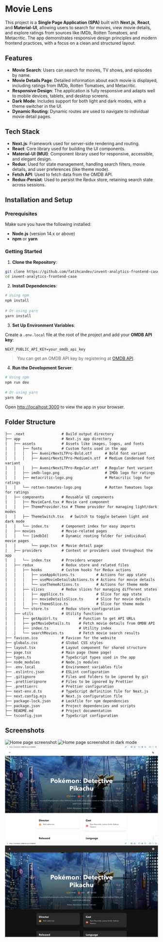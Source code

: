 # Movie Lens

This project is a **Single Page Application (SPA)** built with **Next.js**, **React**, and **Material-UI**, allowing users to search for movies, view movie details, and explore ratings from sources like IMDb, Rotten Tomatoes, and Metacritic. The app demonstrates responsive design principles and modern frontend practices, with a focus on a clean and structured layout.

## Features

- **Movie Search**: Users can search for movies, TV shows, and episodes by name.
- **Movie Details Page**: Detailed information about each movie is displayed, including ratings from IMDb, Rotten Tomatoes, and Metacritic.
- **Responsive Design**: The application is fully responsive and adapts well to mobile devices, tablets, and desktop screens.
- **Dark Mode**: Includes support for both light and dark modes, with a theme switcher in the UI.
- **Dynamic Routing**: Dynamic routes are used to navigate to individual movie detail pages.

## Tech Stack

- **Next.js**: Framework used for server-side rendering and routing.
- **React**: Core library used for building the UI components.
- **Material-UI (MUI)**: Component library used for responsive, accessible, and elegant design.
- **Redux**: Used for state management, handling search filters, movie details, and user preferences (like theme mode).
- **Fetch API**: Used to fetch data from the OMDB API.
- **Redux-Persist**: Used to persist the Redux store, retaining search state across sessions.

## Installation and Setup

### Prerequisites

Make sure you have the following installed:

- **Node.js** (version 14.x or above)
- **npm** or **yarn**

### Getting Started

1. **Clone the Repository**:

```bash
git clone https://github.com/fatihcandev/invent-analytics-frontend-case.git
cd invent-analytics-frontend-case
```

2. **Install Dependencies**:

```bash
# Using npm
npm install

# Or using yarn
yarn install
```

3. **Set Up Environment Variables**:

Create a `.env.local` file at the root of the project and add your **OMDB API key**:

```
NEXT_PUBLIC_API_KEY=your_omdb_api_key
```

> You can get an OMDB API key by registering at [OMDB API](https://www.omdbapi.com/apikey.aspx).

4. **Run the Development Server**:

```bash
# Using npm
npm run dev

# Or using yarn
yarn dev
```

Open [http://localhost:3000](http://localhost:3000) to view the app in your browser.

## Folder Structure

```
├── .next                 # Build output directory
├── app                   # Next.js app directory
│   ├── assets            # Assets like images, logos, and fonts
│   │   ├── fonts         # Custom fonts used in the app
│   │   │   ├── AvenirNextLTPro-Bold.otf      # Bold font variant
│   │   │   ├── AvenirNextLTPro-MediumCn.otf  # Medium Condensed font variant
│   │   │   ├── AvenirNextLTPro-Regular.otf   # Regular font variant
│   │   ├── imdb-logo.png                     # IMDb logo for ratings
│   │   ├── metacritic-logo.png               # Metacritic logo for ratings
│   │   └── rotten-tomates-logo.png           # Rotten Tomatoes logo for ratings
│   ├── components        # Reusable UI components
│   │   ├── MovieCard.tsx # Movie card component
│   │   ├── ThemeProvider.tsx # Theme provider for managing light/dark modes
│   │   ├── ThemeSwitch.tsx   # Switch to toggle between light and dark mode
│   │   └── index.ts      # Component index for easy imports
│   ├── movies            # Movie-related pages
│   │   └── [imdbId]      # Dynamic routing folder for individual movie pages
│   │       └── page.tsx  # Movie detail page
│   ├── providers         # Context or providers used throughout the app
│   │   └── index.tsx     # Providers wrapper
│   ├── redux             # Redux store and related files
│   │   ├── hooks         # Custom hooks for Redux actions
│   │   │   ├── useAppActions.ts          # Actions for app state
│   │   │   ├── useMovieDetailsActions.ts # Actions for movie details
│   │   │   └── useThemeActions.ts        # Actions for theme mode
│   │   ├── slices        # Redux slices for managing different states
│   │   │   ├── appSlice.ts               # Slice for app state
│   │   │   ├── movieDetailsSlice.ts      # Slice for movie details
│   │   │   ├── themeSlice.ts             # Slice for theme mode
│   │   └── store.ts      # Redux store configuration
│   ├── utils             # Utility functions
│   │   ├── getApiUrl.ts          # Function to get API URLs
│   │   ├── getMovieDetails.ts    # Fetch movie details from OMDB API
│   │   ├── index.ts              # Utility index
│   │   └── searchMovies.ts       # Fetch movie search results
├── favicon.ico           # Favicon for the website
├── globals.css           # Global CSS styles
├── layout.tsx            # Layout component for shared structure
├── page.tsx              # Main page (home page)
├── types.ts              # TypeScript types used in the app
├── node_modules          # Node.js modules
├── .env.local            # Environment variables file
├── .eslintrc.json        # ESLint configuration
├── .gitignore            # Files and folders to be ignored by git
├── .prettierignore       # Files to be ignored by Prettier
├── .prettierrc           # Prettier configuration
├── next-env.d.ts         # TypeScript definition file for Next.js
├── next.config.mjs       # Next.js configuration file
├── package-lock.json     # Lockfile for npm dependencies
├── package.json          # Project dependencies and scripts
├── README.md             # Project documentation
└── tsconfig.json         # TypeScript configuration
```

## Screenshots

![Home page screenshot](./app/assets/home-ss.png)
![Home page screenshot in dark mode](./app/assets/home-ss-dark.png)
![Movie details page screenshot](./app/assets/movie-detail-ss.png)
![Movie details page screenshot in dark mode](./app/assets/movie-detail-ss-dark.png)
